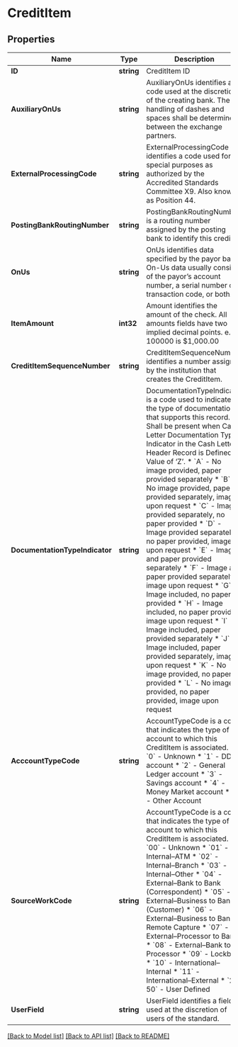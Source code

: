 # CreditItem

## Properties

Name | Type | Description | Notes
------------ | ------------- | ------------- | -------------
**ID** | **string** | CreditItem ID | [optional] 
**AuxiliaryOnUs** | **string** | AuxiliaryOnUs identifies a code used at the discretion of the creating bank. The handling of dashes and spaces shall be determined between the exchange partners. | [optional] 
**ExternalProcessingCode** | **string** | ExternalProcessingCode identifies a code used for special purposes as authorized by the Accredited Standards Committee X9. Also known as Position 44. | [optional] 
**PostingBankRoutingNumber** | **string** | PostingBankRoutingNumber is a routing number assigned by the posting bank to identify this credit. | [optional] 
**OnUs** | **string** | OnUs identifies data specified by the payor bank. On-Us data usually consists of the payor’s account number, a serial number or transaction code, or both. | [optional] 
**ItemAmount** | **int32** | Amount identifies the amount of the check.  All amounts fields have two implied decimal points. e.g., 100000 is $1,000.00 | [optional] 
**CreditItemSequenceNumber** | **string** | CreditItemSequenceNumber identifies a number assigned by the institution that creates the CreditItem. | [optional] 
**DocumentationTypeIndicator** | **string** | DocumentationTypeIndicator is a code used to indicate the type of documentation that supports this record. Shall be present when Cash Letter Documentation Type Indicator in the Cash Letter Header Record is Defined Value of ‘Z’.  * &#x60;A&#x60; - No image provided, paper provided separately * &#x60;B&#x60; - No image provided, paper provided separately, image upon request * &#x60;C&#x60; - Image provided separately, no paper provided * &#x60;D&#x60; - Image provided separately, no paper provided, image upon request * &#x60;E&#x60; - Image and paper provided separately * &#x60;F&#x60; - Image and paper provided separately, image upon request * &#x60;G&#x60; - Image included, no paper provided * &#x60;H&#x60; - Image included, no paper provided, image upon request * &#x60;I&#x60; - Image included, paper provided separately * &#x60;J&#x60; - Image included, paper provided separately, image upon request * &#x60;K&#x60; - No image provided, no paper provided * &#x60;L&#x60; - No image provided, no paper provided, image upon request  | [optional] 
**AcccountTypeCode** | **string** | AccountTypeCode is a code that indicates the type of account to which this CreditItem is associated.  * &#x60;0&#x60; - Unknown * &#x60;1&#x60; - DDA account * &#x60;2&#x60; - General Ledger account * &#x60;3&#x60; - Savings account * &#x60;4&#x60; - Money Market account * &#x60;5&#x60; - Other Account  | [optional] 
**SourceWorkCode** | **string** | AccountTypeCode is a code that indicates the type of account to which this CreditItem is associated.  * &#x60;00&#x60; - Unknown * &#x60;01&#x60; - Internal–ATM * &#x60;02&#x60; - Internal–Branch * &#x60;03&#x60; - Internal–Other * &#x60;04&#x60; - External–Bank to Bank (Correspondent) * &#x60;05&#x60; - External–Business to Bank (Customer) * &#x60;06&#x60; - External–Business to Bank Remote Capture * &#x60;07&#x60; - External–Processor to Bank * &#x60;08&#x60; - External–Bank to Processor * &#x60;09&#x60; - Lockbox * &#x60;10&#x60; - International–Internal * &#x60;11&#x60; - International–External * &#x60;21–50&#x60; - User Defined  | [optional] 
**UserField** | **string** | UserField identifies a field used at the discretion of users of the standard. | [optional] 

[[Back to Model list]](../README.md#documentation-for-models) [[Back to API list]](../README.md#documentation-for-api-endpoints) [[Back to README]](../README.md)


